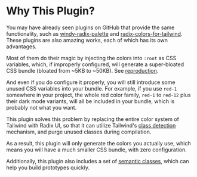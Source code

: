 # Why This Plugin?

You may have already seen plugins on GitHub that provide the same functionality, such as [windy-radix-palette](https://github.com/brattonross/windy-radix-palette) and [radix-colors-for-tailwind](https://github.com/samrobbins85/radix-colors-for-tailwind). These plugins are also amazing works, each of which has its own advantages.

Most of them do their magic by injecting the colors into `:root` as CSS variables, which, if improperly configured, will generate a super-bloated CSS bundle (bloated from ~5KB to ~50KB). See [reproduction](https://github.com/mrcaidev/unused-classes-bundled).

And even if you do configure it properly, you will still introduce some unused CSS variables into your bundle. For example, if you use `red-1` somewhere in your project, the whole red color family, `red-1` to `red-12` plus their dark mode variants, will all be included in your bundle, which is probably not what you want.

This plugin solves this problem by replacing the entire color system of Tailwind with Radix UI, so that it can utilize Tailwind's [class detection](https://tailwindcss.com/docs/content-configuration#class-detection-in-depth) mechanism, and purge unused classes during compilation.

As a result, this plugin will only generate the colors you actually use, which means you will have a much smaller CSS bundle, with zero configuration.

Additionally, this plugin also includes a set of [semantic classes](/guide/semantic-first), which can help you build prototypes quickly.
